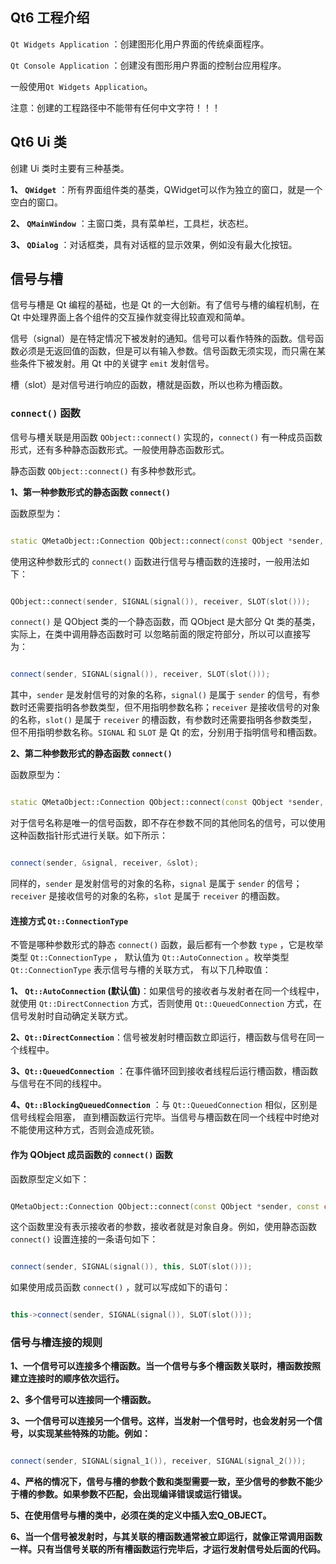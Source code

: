 ## Qt6 工程介绍

`Qt Widgets Application` ：创建图形化用户界面的传统桌面程序。

`Qt Console Application` ：创建没有图形用户界面的控制台应用程序。

一般使用`Qt Widgets Application`。

注意：创建的工程路径中不能带有任何中文字符！！！

## Qt6 Ui 类

创建 Ui 类时主要有三种基类。

**1、 `QWidget`** ：所有界面组件类的基类，QWidget可以作为独立的窗口，就是一个空白的窗口。

**2、 `QMainWindow`** ：主窗口类，具有菜单栏，工具栏，状态栏。

**3、 `QDialog`** ：对话框类，具有对话框的显示效果，例如没有最大化按钮。

## 信号与槽

信号与槽是 Qt 编程的基础，也是 Qt 的一大创新。有了信号与槽的编程机制，在 Qt 中处理界面上各个组件的交互操作就变得比较直观和简单。

信号（signal）是在特定情况下被发射的通知。信号可以看作特殊的函数。信号函数必须是无返回值的函数，但是可以有输入参数。信号函数无须实现，而只需在某些条件下被发射。用 Qt 中的关键字 `emit` 发射信号。

槽（slot）是对信号进行响应的函数，槽就是函数，所以也称为槽函数。

### `connect()` 函数

信号与槽关联是用函数 `QObject::connect()` 实现的，`connect()` 有一种成员函数形式，还有多种静态函数形式。一般使用静态函数形式。

静态函数 `QObject::connect()` 有多种参数形式。

**1、第一种参数形式的静态函数 `connect()`**

函数原型为：

```cpp

static QMetaObject::Connection QObject::connect(const QObject *sender, const char *signal, const QObject *receiver, const char *method, Qt::ConnectionType type = Qt::AutoConnection);

```

使用这种参数形式的 `connect()` 函数进行信号与槽函数的连接时，一般用法如下：

```cpp

QObject::connect(sender, SIGNAL(signal()), receiver, SLOT(slot()));

```

`connect()` 是 QObject 类的一个静态函数，而 QObject 是大部分 Qt 类的基类，实际上，在类中调用静态函数时可
以忽略前面的限定符部分，所以可以直接写为：

```cpp

connect(sender, SIGNAL(signal()), receiver, SLOT(slot()));

```

其中，`sender` 是发射信号的对象的名称，`signal()` 是属于 `sender` 的信号，有参数时还需要指明各参数类型，但不用指明参数名称；`receiver` 是接收信号的对象的名称，`slot()` 是属于 `receiver` 的槽函数，有参数时还需要指明各参数类型，但不用指明参数名称。`SIGNAL` 和 `SLOT` 是 Qt 的宏，分别用于指明信号和槽函数。

**2、第二种参数形式的静态函数 `connect()`**

函数原型为：

```cpp

static QMetaObject::Connection QObject::connect(const QObject *sender, const QMetaMethod &signal, const QObject *receiver, const QMetaMethod &method, Qt::ConnectionType type = Qt::AutoConnection);

```

对于信号名称是唯一的信号函数，即不存在参数不同的其他同名的信号，可以使用这种函数指针形式进行关联。如下所示：

```cpp

connect(sender, &signal, receiver, &slot);

```

同样的，`sender` 是发射信号的对象的名称，`signal` 是属于 `sender` 的信号；`receiver` 是接收信号的对象的名称，`slot` 是属于 `receiver` 的槽函数。

#### 连接方式 `Qt::ConnectionType`

不管是哪种参数形式的静态 `connect()` 函数，最后都有一个参数 `type` ，它是枚举类型 `Qt::ConnectionType` ，
默认值为 `Qt::AutoConnection` 。枚举类型 `Qt::ConnectionType` 表示信号与槽的关联方式， 有以下几种取值：

**1、 `Qt::AutoConnection` (默认值)**：如果信号的接收者与发射者在同一个线程中，就使用 `Qt::DirectConnection` 方式，否则使用 `Qt::QueuedConnection` 方式，在信号发射时自动确定关联方式。

**2、`Qt::DirectConnection`**：信号被发射时槽函数立即运行，槽函数与信号在同一个线程中。

**3、`Qt::QueuedConnection`** ：在事件循环回到接收者线程后运行槽函数，槽函数与信号在不同的线程中。

**4、`Qt::BlockingQueuedConnection`** ：与 `Qt::QueuedConnection` 相似，区别是信号线程会阻塞，
直到槽函数运行完毕。当信号与槽函数在同一个线程中时绝对不能使用这种方式，否则会造成死锁。

#### 作为 QObject 成员函数的 `connect()` 函数 

函数原型定义如下：

```cpp

QMetaObject::Connection QObject::connect(const QObject *sender, const char *signal, const char *method, Qt::ConnectionType type = Qt::AutoConnection);

```

这个函数里没有表示接收者的参数，接收者就是对象自身。例如，使用静态函数 `connect()` 设置连接的一条语句如下：

```cpp

connect(sender, SIGNAL(signal()), this, SLOT(slot()));

```
如果使用成员函数 `connect()` ，就可以写成如下的语句：

```cpp

this->connect(sender, SIGNAL(signal()), SLOT(slot()));

```

### 信号与槽连接的规则

**1、一个信号可以连接多个槽函数。当一个信号与多个槽函数关联时，槽函数按照建立连接时的顺序依次运行。**

**2、多个信号可以连接同一个槽函数。**

**3、一个信号可以连接另一个信号。这样，当发射一个信号时，也会发射另一个信号，以实现某些特殊的功能。例如：**

```cpp

connect(sender, SIGNAL(signal_1()), receiver, SIGNAL(signal_2()));

```

**4、严格的情况下，信号与槽的参数个数和类型需要一致，至少信号的参数不能少于槽的参数。如果参数不匹配，会出现编译错误或运行错误。**

**5、在使用信号与槽的类中，必须在类的定义中插入宏Q_OBJECT。**

**6、当一个信号被发射时，与其关联的槽函数通常被立即运行，就像正常调用函数一样。只有当信号关联的所有槽函数运行完毕后，才运行发射信号处后面的代码。**





